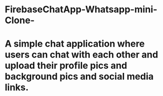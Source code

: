 # FirebaseChatApp-Whatsapp-mini-Clone-
# A simple chat application where users can chat with each other and upload their profile pics and background pics and social media links.

